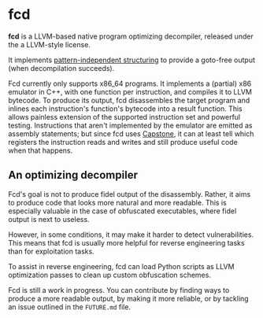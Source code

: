 # fcd

**fcd** is a LLVM-based native program optimizing decompiler, released under the
a LLVM-style license.

It implements [pattern-independent structuring][1] to provide a goto-free output
(when decompilation succeeds).

Fcd currently only supports x86_64 programs. It implements a (partial) x86
emulator in C++, with one function per instruction, and compiles it to LLVM
bytecode. To produce its output, fcd disassembles the target program and inlines
each instruction's function's bytecode into a result function. This allows
painless extension of the supported instruction set and powerful testing.
Instructions that aren't implemented by the emulator are emitted as assembly
statements; but since fcd uses [Capstone][2], it can at least tell which
registers the instruction reads and writes and still produce useful code when
that happens.

## An optimizing decompiler

Fcd's goal is not to produce fidel output of the disassembly. Rather, it aims to
produce code that looks more natural and more readable. This is especially
valuable in the case of obfuscated executables, where fidel output is next to
useless.

However, in some conditions, it may make it harder to detect vulnerabilities.
This means that fcd is usually more helpful for reverse engineering tasks than
for exploitation tasks.

To assist in reverse engineering, fcd can load Python scripts as LLVM
optimization passes to clean up custom obfuscation schemes.

Fcd is still a work in progress. You can contribute by finding ways to produce
a more readable output, by making it more reliable, or by tackling an issue
outlined in the `FUTURE.md` file.

  [1]: http://www.internetsociety.org/doc/no-more-gotos-decompilation-using-pattern-independent-control-flow-structuring-and-semantics
  [2]: https://github.com/aquynh/capstone
